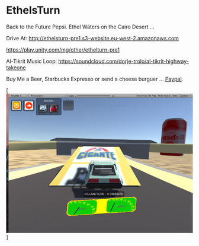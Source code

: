 # EthelsTurn

Back to the Future Pepsi. Ethel Waters on the Cairo Desert ...

Drive At:
http://ethelsturn-pre1.s3-website.eu-west-2.amazonaws.com

https://play.unity.com/mg/other/ethelturn-pre1

Al-Tikrit Music Loop:
https://soundcloud.com/dorje-trolo/al-tikrit-highway-takeone


Buy Me a Beer, Starbucks Expresso or send a cheese burguer ... [Paypal](https://www.paypal.me/gospelOfLuke/25).

[![tamaulipas era el jefe ... ](https://raw.githubusercontent.com/rgarro/EthelsTurn/master/ethel.PNG)]
